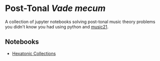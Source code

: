 # Post-Tonal ___Vade mecum___
A collection of jupyter notebooks solving post-tonal music theory problems you didn't know you had using python and [music21](https://github.com/cuthbertLab/music21 "Awesome python library for computational music analyses and computational musicology written by Myke Cuthbert, et al."). 
## Notebooks
- <a href="https://github.com/musicus/Post-Tonal-vade-mecum/blob/development/Hexatonic%20Collections.ipynb">Hexatonic Collections</a>
